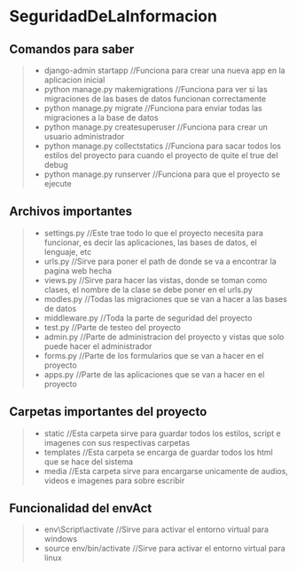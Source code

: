 # SeguridadDeLaInformacion

## Comandos para saber
> - django-admin startapp <NombreDeProyecto> //Funciona para crear una nueva app en la aplicacion inicial </br>
> - python manage.py makemigrations //Funciona para ver si las migraciones de las bases de datos funcionan correctamente </br>
> - python manage.py migrate //Funciona para enviar todas las migraciones a la base de datos </br>
> - python manage.py createsuperuser //Funciona para crear un usuario administrador </br>
> - python manage.py collectstatics //Funciona para sacar todos los estilos del proyecto para cuando el proyecto de quite el true del debug </br>
> - python manage.py runserver //Funciona para que el proyecto se ejecute </br>

## Archivos importantes
> - settings.py //Este trae todo lo que el proyecto necesita para funcionar, es decir las aplicaciones, las bases de datos, el lenguaje, etc </br>
> - urls.py //Sirve para poner el path de donde se va a encontrar la pagina web hecha </br>
> - views.py //Sirve para hacer las vistas, donde se toman como clases, el nombre de la clase se debe poner en el urls.py </br>
> - modles.py //Todas las migraciones que se van a hacer a las bases de datos
> - middleware.py //Toda la parte de seguridad del proyecto 
> - test.py //Parte de testeo del proyecto
> - admin.py //Parte de administracion del proyecto y vistas que solo puede hacer el administrador
> - forms.py //Parte de los formularios que se van a hacer en el proyecto
> - apps.py //Parte de las aplicaciones que se van a hacer en el proyecto

## Carpetas importantes del proyecto
> - static //Esta carpeta sirve para guardar todos los estilos, script e imagenes con sus respectivas carpetas </br>
> - templates //Esta carpeta se encarga de guardar todos los html que se hace del sistema </br>
> - media //Esta carpeta sirve para encargarse unicamente de audios, videos e imagenes para sobre escribir </br>

## Funcionalidad del envAct
> - env\Script\activate //Sirve para activar el entorno virtual para windows
> - source env/bin/activate //Sirve para activar el entorno virtual para linux
